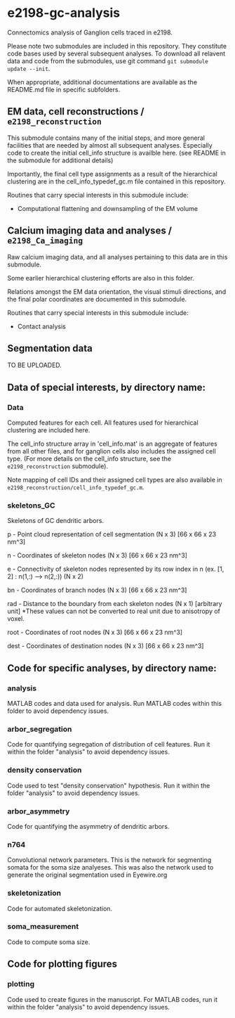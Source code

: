 # e2198-gc-analysis
Connectomics analysis of Ganglion cells traced in e2198.

Please note two submodules are included in this repository. They constitute code bases
used by several subsequent analyses. To download all relavent data and code from the submodules,
use git command `git submodule update --init`.

When appropriate, additional documentations are available as the README.md file in specific subfolders.


## EM data, cell reconstructions / `e2198_reconstruction`
This submodule contains many of the initial steps, and more general facilities that are needed by almost all subsequent analyses. Especially code to create the initial cell_info structure is availble here. (see README in the submodule for additional details)

Importantly, the final cell type assignments as a result of the hierarchical clustering are in the cell_info_typedef_gc.m file contained in this repository.

Routines that carry special interests in this submodule include:
* Computational flattening and downsampling of the EM volume


## Calcium imaging data and analyses / `e2198_Ca_imaging`

Raw calcium imaging data, and all analyses pertaining to this data are in this submodule.

Some earlier hierarchical clustering efforts are also in this folder.

Relations amongst the EM data orientation, the visual stimuli directions, and the final polar coordinates are documented in this submodule.

Routines that carry special interests in this submodule include:
* Contact analysis


## Segmentation data
TO BE UPLOADED.


## Data of special interests, by directory name:

### Data
Computed features for each cell. All features used for hierarchical clustering are included here.

The cell_info structure array in 'cell_info.mat' is an aggregate of features from all
 other files, and for ganglion cells also includes the assigned cell type. (For more
 details on the cell_info structure, see the `e2198_reconstruction` submodule).

Note mapping of cell IDs and their assigned cell types are also available in `e2198_reconstruction/cell_info_typedef_gc.m`. 

### skeletons_GC
Skeletons of GC dendritic arbors.

p - Point cloud representation of cell segmentation (N x 3) [66 x 66 x 23 nm^3]

n - Coordinates of skeleton nodes (N x 3) [66 x 66 x 23 nm^3]

e - Connectivity of skeleton nodes represented by its row index in n (ex. [1, 2] : n(1,:) --> n(2,:)) (N x 2) 

bn - Coordinates of branch nodes (N x 3) [66 x 66 x 23 nm^3]

rad - Distance to the boundary from each skeleton nodes (N x 1) [arbitrary unit]
*These values can not be converted to real unit due to anisotropy of voxel.

root - Coordinates of root nodes (N x 3) [66 x 66 x 23 nm^3]

dest - Coordinates of destination nodes (N x 3) [66 x 66 x 23 nm^3]


## Code for specific analyses, by directory name:

### analysis
MATLAB codes and data used for analysis. Run MATLAB codes within this folder to avoid dependency issues.

### arbor_segregation
Code for quantifying segregation of distribution of cell features. Run it within the folder "analysis" to avoid dependency issues.

### density conservation
Code used to test "density conservation" hypothesis. Run it within the folder "analysis" to avoid dependency issues.

### arbor_asymmetry
Code for quantifying the asymmetry of dendritic arbors.

### n764
Convolutional network parameters. This is the network for segmenting somata for the soma size analyeses.
This was also the network used to generate the original segmentation used in Eyewire.org

### skeletonization	
Code for automated skeletonization.

### soma_measurement
Code to compute soma size.


## Code for plotting figures

### plotting
Code used to create figures in the manuscript. For MATLAB codes, run it within the folder "analysis" to avoid dependency issues.
